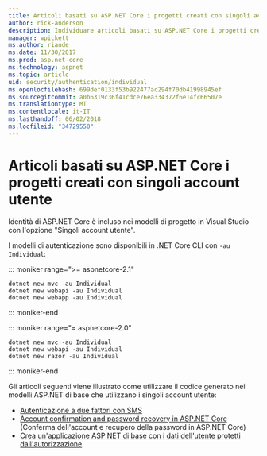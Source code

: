 ```yaml
---
title: Articoli basati su ASP.NET Core i progetti creati con singoli account utente
author: rick-anderson
description: Individuare articoli basati su ASP.NET Core i progetti creati con singoli account utente.
manager: wpickett
ms.author: riande
ms.date: 11/30/2017
ms.prod: asp.net-core
ms.technology: aspnet
ms.topic: article
uid: security/authentication/individual
ms.openlocfilehash: 699def0133f53b922477ac294f70db41998945ef
ms.sourcegitcommit: a0b6319c36f41cdce76ea334372f6e14fc66507e
ms.translationtype: MT
ms.contentlocale: it-IT
ms.lasthandoff: 06/02/2018
ms.locfileid: "34729550"
---
```

# <a name="articles-based-on-aspnet-core-projects-created-with-individual-user-accounts"></a>Articoli basati su ASP.NET Core i progetti creati con singoli account utente

Identità di ASP.NET Core è incluso nei modelli di progetto in Visual Studio con l'opzione "Singoli account utente".

I modelli di autenticazione sono disponibili in .NET Core CLI con `-au Individual`:

::: moniker range=">= aspnetcore-2.1"

```console
dotnet new mvc -au Individual
dotnet new webapi -au Individual
dotnet new webapp -au Individual
```

::: moniker-end

::: moniker range="= aspnetcore-2.0"

```console
dotnet new mvc -au Individual
dotnet new webapi -au Individual
dotnet new razor -au Individual
```

::: moniker-end

Gli articoli seguenti viene illustrato come utilizzare il codice generato nei modelli ASP.NET di base che utilizzano i singoli account utente:

* [Autenticazione a due fattori con SMS](xref:security/authentication/2fa)
* [Account confirmation and password recovery in ASP.NET Core](xref:security/authentication/accconfirm) (Conferma dell'account e recupero della password in ASP.NET Core)
* [Crea un'applicazione ASP.NET di base con i dati dell'utente protetti dall'autorizzazione](xref:security/authorization/secure-data)
